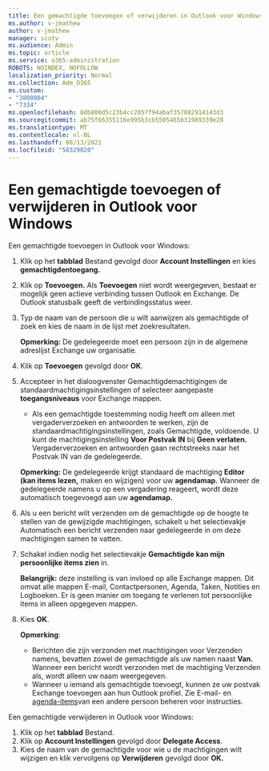 ```yaml
---
title: Een gemachtigde toevoegen of verwijderen in Outlook voor Windows
ms.author: v-jmathew
author: v-jmathew
manager: scotv
ms.audience: Admin
ms.topic: article
ms.service: o365-administration
ROBOTS: NOINDEX, NOFOLLOW
localization_priority: Normal
ms.collection: Adm_O365
ms.custom:
- "3800004"
- "7334"
ms.openlocfilehash: 8db800d5c23b4cc2057f94abaf357082914143d3
ms.sourcegitcommit: ab75f66355116e995b3cb5505465b31989339e28
ms.translationtype: MT
ms.contentlocale: nl-NL
ms.lasthandoff: 08/13/2021
ms.locfileid: "58329020"
---
```

# <a name="how-to-add-or-remove-a-delegate-in-outlook-for-windows"></a>Een gemachtigde toevoegen of verwijderen in Outlook voor Windows

Een gemachtigde toevoegen in Outlook voor Windows: 

1. Klik op het **tabblad** Bestand gevolgd door **Account Instellingen** en kies **gemachtigdentoegang.**
2. Klik op **Toevoegen.** Als **Toevoegen** niet wordt weergegeven, bestaat er mogelijk geen actieve verbinding tussen Outlook en Exchange. De Outlook statusbalk geeft de verbindingsstatus weer.
3. Typ de naam van de persoon die u wilt aanwijzen als gemachtigde of zoek en kies de naam in de lijst met zoekresultaten.

    **Opmerking:** De gedelegeerde moet een persoon zijn in de algemene adreslijst Exchange uw organisatie.
4. Klik op **Toevoegen** gevolgd door **OK**.
5. Accepteer in het dialoogvenster Gemachtigdemachtigingen de standaardmachtigingsinstellingen of selecteer aangepaste **toegangsniveaus** voor Exchange mappen.

    - Als een gemachtigde toestemming nodig heeft om alleen met vergaderverzoeken en antwoorden te werken, zijn de standaardmachtigingsinstellingen, zoals Gemachtigde, voldoende.  U kunt de machtigingsinstelling **Voor Postvak IN** bij **Geen verlaten.** Vergaderverzoeken en antwoorden gaan rechtstreeks naar het Postvak IN van de gedelegeerde.

    **Opmerking:** De gedelegeerde krijgt standaard de machtiging **Editor (kan items lezen,** maken en wijzigen) voor uw **agendamap.** Wanneer de gedelegeerde namens u op een vergadering reageert, wordt deze automatisch toegevoegd aan uw **agendamap.**

5. Als u een bericht wilt verzenden om de  gemachtigde op de hoogte te stellen van de gewijzigde machtigingen, schakelt u het selectievakje Automatisch een bericht verzenden naar gedelegeerde in om deze machtigingen samen te vatten.
6. Schakel indien nodig het selectievakje **Gemachtigde kan mijn persoonlijke items zien** in.

    **Belangrijk:** deze instelling is van invloed op alle Exchange mappen. Dit omvat alle mappen E-mail, Contactpersonen, Agenda, Taken, Notities en Logboeken. Er is geen manier om toegang te verlenen tot persoonlijke items in alleen opgegeven mappen.

7. Kies **OK**.

    **Opmerking**:
    - Berichten die zijn verzonden met machtigingen voor Verzenden namens, bevatten zowel de gemachtigde als uw namen naast **Van.** Wanneer een bericht wordt verzonden met de machtiging Verzenden als, wordt alleen uw naam weergegeven.
    - Wanneer u iemand als gemachtigde toevoegt, kunnen ze uw postvak Exchange toevoegen aan hun Outlook profiel. Zie E-mail- en [agenda-items](https://support.microsoft.com/office/manage-another-person-s-mail-and-calendar-items-afb79d6b-2967-43b9-a944-a6b953190af5)van een andere persoon beheren voor instructies.

Een gemachtigde verwijderen in Outlook voor Windows:

1. Klik op het **tabblad** Bestand.
2. Klik op **Account Instellingen** gevolgd door **Delegate Access**.
3. Kies de naam van de gemachtigde voor wie u de machtigingen wilt wijzigen en klik vervolgens op **Verwijderen** gevolgd door **OK.**
